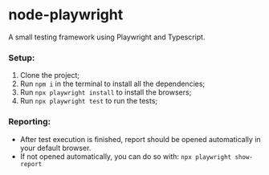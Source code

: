 # node-playwright

A small testing framework using Playwright and Typescript.

### Setup:

1. Clone the project;
2. Run `npm i` in the terminal to install all the dependencies;
3. Run `npx playwright install` to install the browsers;
4. Run `npx playwright test` to run the tests;


### Reporting:
- After test execution is finished, report should be opened automatically in your default browser.
- If not opened automatically, you can do so with: `npx playwright show-report`
